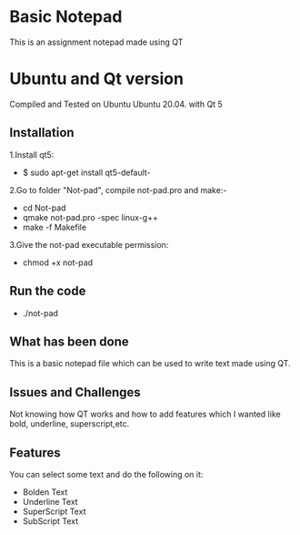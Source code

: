 # Basic Notepad
This is an assignment notepad made using QT
# Ubuntu and Qt version

Compiled and Tested on Ubuntu Ubuntu 20.04. with Qt 5

## Installation

1.Install qt5: <br/>
- $ sudo apt-get install qt5-default- <br/>

2.Go to folder "Not-pad", compile not-pad.pro and make:- <br/>
- cd Not-pad <br/>
- qmake not-pad.pro -spec linux-g++ <br/>
- make -f Makefile <br/>

3.Give the not-pad executable permission: <br/>
- chmod +x not-pad <br/>


## Run the code <br/>
- ./not-pad <br/>

## What has been done
This is a basic notepad file which can be used to write text made using QT.

## Issues and Challenges 
Not knowing how QT works and how to add features which I wanted like bold, underline, superscript,etc.

## Features
You can select some text and do the following on it: <br/>
- Bolden Text <br/>
- Underline Text <br/>
- SuperScript Text <br/>
- SubScript Text <br/>
